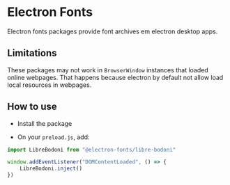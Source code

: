 # Electron Fonts

Electron fonts packages provide font archives em electron desktop apps.

## Limitations

These packages may not work in `BrowserWindow` instances that loaded online webpages. That happens because electron by default not allow load local resources in webpages.

## How to use

* Install the package

* On your `preload.js`, add:

```ts
import LibreBodoni from "@electron-fonts/libre-bodoni"

window.addEventListener("DOMContentLoaded", () => {
    LibreBodoni.inject()
})
```